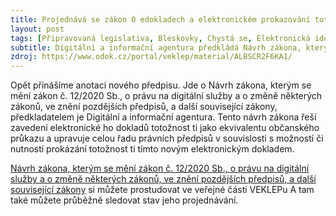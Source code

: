 ```yaml
---
title: Projednává se zákon O edokladech a elektronickém prokazování totožnosti
layout: post
tags: [Připravovaná legislativa, Bleskovky, Chystá se, Elektronická identita, Digitální a informační agentura, Chystá se, Digitální služby]
subtitle: Digitální a informační agentura předkládá Návrh zákona, kterým se mění zákon č. 12/2020 Sb., o právu na digitální služby a o změně některých zákonů, ve znění pozdějších předpisů, a další související zákony
zdroj: https://www.odok.cz/portal/veklep/material/ALBSCR2F6KA1/
---
```



Opět přinášíme anotaci nového předpisu. Jde o Návrh zákona, kterým se mění zákon č. 12/2020 Sb., o právu na digitální služby a o změně některých zákonů, ve znění pozdějších předpisů, a další související zákony, předkladatelem je Digitální a informační agentura. Tento návrh zákona řeší zavedení elektronické ho dokladů totožnost ti jako ekvivalentu občanského průkazu a upravuje celou řadu právních předpisů v souvislosti s možností či nutností prokázání totožnost ti tímto novým elektronickým dokladem.

[Návrh zákona, kterým se mění zákon č. 12/2020 Sb., o právu na digitální služby a o změně některých zákonů, ve znění pozdějších předpisů, a další související zákony](https://www.odok.cz/portal/veklep/material/ALBSCR2F6KA1/) si můžete prostudovat ve veřejné části VEKLEPu A tam také můžete průběžně sledovat stav jeho projednávání.